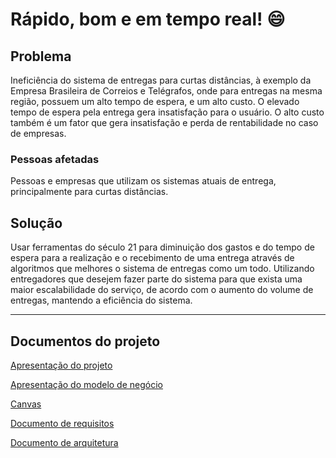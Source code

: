 # Rápido, bom e em tempo real! :smile:

## Problema

Ineficiência do sistema de entregas para curtas distâncias, à exemplo da Empresa Brasileira de Correios e Telégrafos, onde para entregas na mesma região, possuem um alto tempo de espera, e um alto custo. O elevado tempo de espera pela entrega gera insatisfação para o usuário. O alto custo também é um fator que gera insatisfação e perda de rentabilidade no caso de empresas.

### Pessoas afetadas

Pessoas e empresas que utilizam os sistemas atuais de entrega, principalmente para curtas distâncias.

## Solução

Usar ferramentas do século 21 para diminuição dos gastos e do tempo de espera para a realização e o recebimento de uma entrega através de algoritmos que melhores o sistema de entregas como um todo. Utilizando entregadores que desejem fazer parte do sistema para que exista uma maior escalabilidade do serviço, de acordo com o aumento do volume de entregas, mantendo a eficiência do sistema.

* * *
## Documentos do projeto

[Apresentação do projeto](https://drive.google.com/open?id=1v2y9uLMwPkrXcJkXUAIpjma2UH6aY3HDYDq-BzxxTXA)

[Apresentação do modelo de negócio](https://docs.google.com/presentation/d/13fct6MAgYqUTAW8iyPBUkdXx8QNG_7Zywnb_A3E7qZ4/edit?usp=sharing)

[Canvas](https://drive.google.com/file/d/1HyXEPtiV06CrtTY6Z2lWSLHrEfsDDzFi/view?usp=sharing)

[Documento de requisitos](https://docs.google.com/document/d/1t63DxHsuPJKPEM_OWSr_-8uYH5mcbOAcUrD7VKdo-7g/edit?usp=sharing)

[Documento de arquitetura](https://docs.google.com/document/d/1_umHOyH28q7k7EjohY8AzyxnF6LSjaQssekpLudgPtU/edit?usp=sharing)
